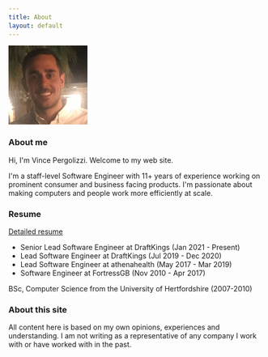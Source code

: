 ```yaml
---
title: About
layout: default
---
```


<img src="images/photo.png" alt="Photo of Vince Pergolizzi" />

### About me

Hi, I'm Vince Pergolizzi. Welcome to my web site.

I'm a staff-level Software Engineer with 11+ years of experience working on prominent consumer and business facing products. I'm passionate about making computers and people work more efficiently at scale.

### Resume

<a href="assets/resume.pdf">Detailed resume</a>

- Senior Lead Software Engineer at DraftKings (Jan 2021 - Present)
- Lead Software Engineer at DraftKings (Jul 2019 - Dec 2020)
- Lead Software Engineer at athenahealth (May 2017 - Mar 2019)
- Software Engineer at FortressGB (Nov 2010 - Apr 2017)

BSc, Computer Science from the University of Hertfordshire (2007-2010)

### About this site

All content here is based on my own opinions, experiences and understanding. I am not writing as a representative of any company I work with or have worked with in the past.
